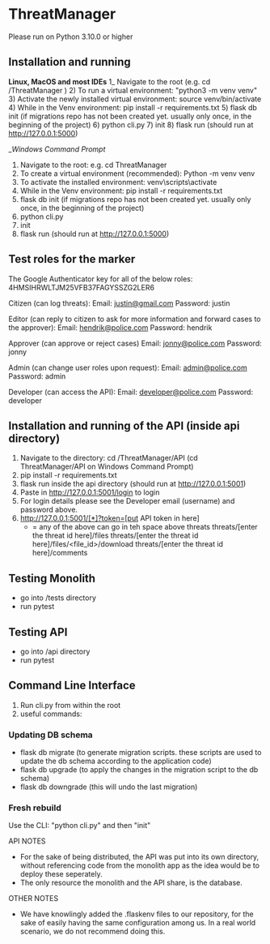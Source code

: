 # ThreatManager
Please run on Python 3.10.0 or higher

## Installation and running
__Linux, MacOS and most IDEs__
1_ Navigate to the root (e.g. cd /ThreatManager )
2) To run a virtual environment: "python3 -m venv venv"
3) Activate the newly installed virtual environment: source venv/bin/activate
4) While in the Venv environment: pip install -r requirements.txt
5) flask db init (if migrations repo has not been created yet. usually only once, in the beginning of the project)
6) python cli.py
7) init
8) flask run (should run at http://127.0.0.1:5000)

__Windows Command Prompt_
1) Navigate to the root: e.g. cd ThreatManager
2) To create a virtual environment (recommended): Python -m venv venv
3) To activate the installed environment: venv\scripts\activate
4) While in the Venv environment: pip install -r requirements.txt
5) flask db init (if migrations repo has not been created yet. usually only once, in the beginning of the project)
6) python cli.py
7) init
8) flask run (should run at http://127.0.0.1:5000)

## Test roles for the marker
The Google Authenticator key for all of the below roles: 4HMSIHRWLTJM25VFB37FAGYSSZG2LER6

Citizen (can log threats):
Email: justin@gmail.com
Password: justin

Editor (can reply to citizen to ask for more information and forward cases to the approver):
Email: hendrik@police.com
Password: hendrik

Approver (can approve or reject cases)
Email: jonny@police.com
Password: jonny

Admin (can change user roles upon request):
Email: admin@police.com
Password: admin

Developer (can access the API):
Email: developer@police.com
Password: developer


## Installation and running of the API  (inside api directory)
1) Navigate to the directory: cd /ThreatManager/API (cd ThreatManager/API on Windows Command Prompt)
2) pip install -r requirements.txt
3) flask run inside the api directory (should run at http://127.0.0.1:5001)
4) Paste in http://127.0.0.1:5001/login to login
5) For login details please see the Developer email (username) and password above.
6) http://127.0.0.1:5001/[*]?token=[put API token in here]
	* = any of the above can go in teh space above
	threats
	threats/[enter the threat id here]/files
	threats/[enter the threat id here]/files/<file_id>/download
	threats/[enter the threat id here]/comments


## Testing Monolith
- go into /tests directory
- run pytest

## Testing API
- go into /api directory
- run pytest

## Command Line Interface
1) Run cli.py from within the root
2) useful commands:
	

### Updating DB schema
- flask db migrate (to generate migration scripts. these scripts are used to update the db schema according to the application code)
- flask db upgrade (to apply the changes in the migration script to the db schema)
- flask db downgrade (this will undo the last migration)

### Fresh rebuild
Use the CLI: "python cli.py" and then "init"


API NOTES
- For the sake of being distributed, the API was put into its own directory, without referencing code from the monolith app as the idea would be to deploy these seperately.
- The only resource the monolith and the API share, is the database.

OTHER NOTES
- We have knowlingly added the .flaskenv files to our repository, for the sake of easily having the same configuration among us. In a real world scenario, we do not recommend doing this.
